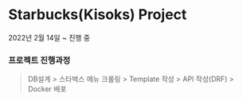 # Starbucks(Kisoks) Project
2022년 2월 14일 ~ 진행 중

### 프로젝트 진행과정
> DB설계 > 스타벅스 메뉴 크롤링 > Template 작성 > API 작성(DRF) > Docker 배포
